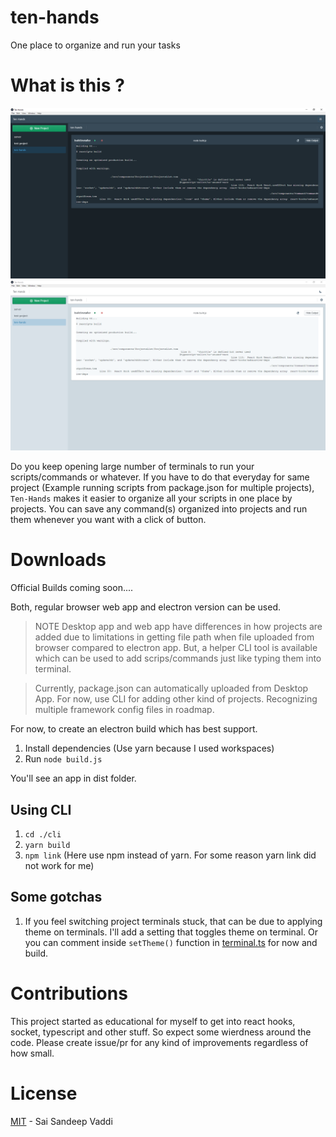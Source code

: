# ten-hands

One place to organize and run your tasks

# What is this ?

<img src="/docs/images/demo_dark.PNG">
<img src="/docs/images/demo_light.PNG">

Do you keep opening large number of terminals to run your scripts/commands or whatever. If you have to do that everyday for same project (Example running scripts from package.json for multiple projects), `Ten-Hands` makes it easier to organize all your scripts in one place by projects.
You can save any command(s) organized into projects and run them whenever you want with a click of button.

# Downloads

Official Builds coming soon....

Both, regular browser web app and electron version can be used.

> NOTE Desktop app and web app have differences in how projects are added due to limitations in getting file path when file uploaded from browser compared to electron app.
> But, a helper CLI tool is available which can be used to add scrips/commands just like typing them into terminal.

> Currently, package.json can automatically uploaded from Desktop App. For now, use CLI for adding other kind of projects. Recognizing multiple framework config files in roadmap.

For now, to create an electron build which has best support.

1. Install dependencies (Use yarn because I used workspaces)
2. Run `node build.js`

You'll see an app in dist folder.

## Using CLI

1. `cd ./cli`
2. `yarn build`
3. `npm link` (Here use npm instead of yarn. For some reason yarn link did not work for me)

## Some gotchas

1. If you feel switching project terminals stuck, that can be due to applying theme on terminals. I'll add a setting that toggles theme on terminal. Or you can comment inside `setTheme()` function in [terminal.ts](/ui/src/components/Command/terminal.ts) for now and build.

# Contributions

This project started as educational for myself to get into react hooks, socket, typescript and other stuff. So expect some wierdness around the code.
Please create issue/pr for any kind of improvements regardless of how small.

# License

[MIT](/LICENSE) - Sai Sandeep Vaddi
